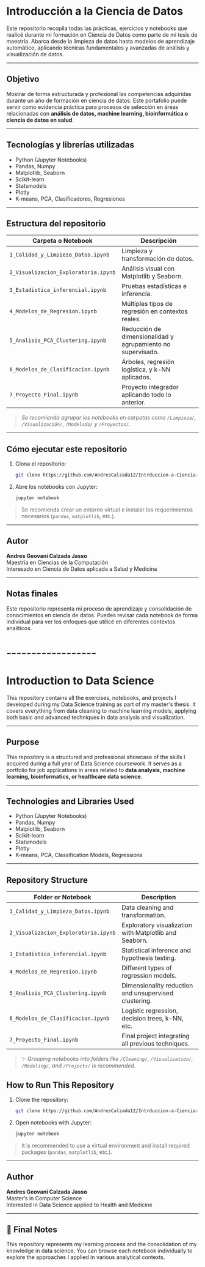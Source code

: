 #  Introducción a la Ciencia de Datos

Este repositorio recopila todas las prácticas, ejercicios y notebooks que realicé durante mi formación en Ciencia de Datos como parte de mi tesis de maestría. Abarca desde la limpieza de datos hasta modelos de aprendizaje automático, aplicando técnicas fundamentales y avanzadas de análisis y visualización de datos.

---

##  Objetivo

Mostrar de forma estructurada y profesional las competencias adquiridas durante un año de formación en ciencia de datos. Este portafolio puede servir como evidencia práctica para procesos de selección en áreas relacionadas con **análisis de datos, machine learning, bioinformática o ciencia de datos en salud**.

---

##  Tecnologías y librerías utilizadas

- Python (Jupyter Notebooks)
- Pandas, Numpy
- Matplotlib, Seaborn
- Scikit-learn
- Statsmodels
- Plotly
- K-means, PCA, Clasificadores, Regresiones

---

##  Estructura del repositorio

| Carpeta o Notebook | Descripción |
|--------------------|-------------|
| `1_Calidad_y_Limpieza_Datos.ipynb` | Limpieza y transformación de datos. |
| `2_Visualizacion_Exploratoria.ipynb` | Análisis visual con Matplotlib y Seaborn. |
| `3_Estadistica_inferencial.ipynb` | Pruebas estadísticas e inferencia. |
| `4_Modelos_de_Regresion.ipynb` | Múltiples tipos de regresión en contextos reales. |
| `5_Analisis_PCA_Clustering.ipynb` | Reducción de dimensionalidad y agrupamiento no supervisado. |
| `6_Modelos_de_Clasificacion.ipynb` | Árboles, regresión logística, y k-NN aplicados. |
| `7_Proyecto_Final.ipynb` | Proyecto integrador aplicando todo lo anterior. |

>  *Se recomienda agrupar los notebooks en carpetas como `/Limpieza/`, `/Visualización/`, `/Modelado/` y `/Proyectos/`.*


---

##  Cómo ejecutar este repositorio

1. Clona el repositorio:
   ```bash
   git clone https://github.com/AndresCalzada12/Intrduccion-a-Ciencia-de-Datos.git
   ```
2. Abre los notebooks con Jupyter:
   ```bash
   jupyter notebook
   ```

> Se recomienda crear un entorno virtual e instalar los requerimientos necesarios (`pandas`, `matplotlib`, etc.).

---

##  Autor

**Andres Geovani Calzada Jasso**  
Maestría en Ciencias de la Computación  
Interesado en Ciencia de Datos aplicada a Salud y Medicina

---

##  Notas finales

Este repositorio representa mi proceso de aprendizaje y consolidación de conocimientos en ciencia de datos. Puedes revisar cada notebook de forma individual para ver los enfoques que utilicé en diferentes contextos analíticos.

# ------------------ 

#  Introduction to Data Science

This repository contains all the exercises, notebooks, and projects I developed during my Data Science training as part of my master's thesis. It covers everything from data cleaning to machine learning models, applying both basic and advanced techniques in data analysis and visualization.

---

##  Purpose

This repository is a structured and professional showcase of the skills I acquired during a full year of Data Science coursework. It serves as a portfolio for job applications in areas related to **data analysis, machine learning, bioinformatics, or healthcare data science**.

---

##  Technologies and Libraries Used

- Python (Jupyter Notebooks)
- Pandas, Numpy
- Matplotlib, Seaborn
- Scikit-learn
- Statsmodels
- Plotly
- K-means, PCA, Classification Models, Regressions

---

##  Repository Structure

| Folder or Notebook | Description |
|--------------------|-------------|
| `1_Calidad_y_Limpieza_Datos.ipynb` | Data cleaning and transformation. |
| `2_Visualizacion_Exploratoria.ipynb` | Exploratory visualization with Matplotlib and Seaborn. |
| `3_Estadistica_inferencial.ipynb` | Statistical inference and hypothesis testing. |
| `4_Modelos_de_Regresion.ipynb` | Different types of regression models. |
| `5_Analisis_PCA_Clustering.ipynb` | Dimensionality reduction and unsupervised clustering. |
| `6_Modelos_de_Clasificacion.ipynb` | Logistic regression, decision trees, k-NN, etc. |
| `7_Proyecto_Final.ipynb` | Final project integrating all previous techniques. |

> ✨ *Grouping notebooks into folders like `/Cleaning/`, `/Visualization/`, `/Modeling/`, and `/Projects/` is recommended.*



##  How to Run This Repository

1. Clone the repository:
   ```bash
   git clone https://github.com/AndresCalzada12/Intrduccion-a-Ciencia-de-Datos.git
   ```
2. Open notebooks with Jupyter:
   ```bash
   jupyter notebook
   ```

> It is recommended to use a virtual environment and install required packages (`pandas`, `matplotlib`, etc.).

---

##  Author

**Andres Geovani Calzada Jasso**  
Master’s in Computer Science  
Interested in Data Science applied to Health and Medicine

---

## 📌 Final Notes

This repository represents my learning process and the consolidation of my knowledge in data science. You can browse each notebook individually to explore the approaches I applied in various analytical contexts.
